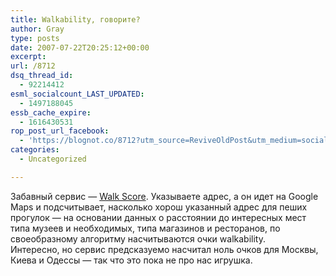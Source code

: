 ```yaml
---
title: Walkability, говорите?
author: Gray
type: posts
date: 2007-07-22T20:25:12+00:00
excerpt:
url: /8712
dsq_thread_id:
  - 92214412
esml_socialcount_LAST_UPDATED:
  - 1497188045
essb_cache_expire:
  - 1616430531
rop_post_url_facebook:
  - 'https://blognot.co/8712?utm_source=ReviveOldPost&utm_medium=social&utm_campaign=ReviveOldPost'
categories:
  - Uncategorized

---
```








Забавный сервис &#8212; <a href="http://www.walkscore.com/" target="_blank">Walk Score</a>. Указываете адрес, а он идет на Google Maps и подсчитывает, насколько хорош указанный адрес для пеших прогулок &#8212; на основании данных о расстоянии до интересных мест типа музеев и необходимых, типа магазинов и ресторанов, по своеобразному алгоритму насчитываются очки walkability.  
Интересно, но сервис предсказуемо насчитал ноль очков для Москвы, Киева и Одессы &#8212; так что это пока не про нас игрушка.
